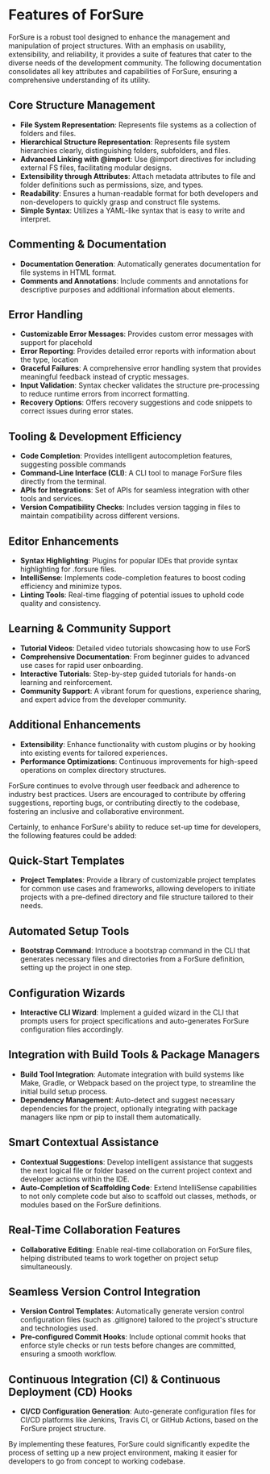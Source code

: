 # Features of ForSure

ForSure is a robust tool designed to enhance the management and manipulation of project structures. With an emphasis on usability, extensibility, and reliability, it provides a suite of features that cater to the diverse needs of the development community. The following documentation consolidates all key attributes and capabilities of ForSure, ensuring a comprehensive understanding of its utility.

## Core Structure Management

- **File System Representation**: Represents file systems as a collection of folders and files.
- **Hierarchical Structure Representation**: Represents file system hierarchies clearly, distinguishing folders, subfolders, and files.
- **Advanced Linking with @import**: Use @import directives for including external FS files, facilitating modular designs.
- **Extensibility through Attributes**: Attach metadata attributes to file and folder definitions such as permissions, size, and types.
- **Readability**: Ensures a human-readable format for both developers and non-developers to quickly grasp and construct file systems.
- **Simple Syntax**: Utilizes a YAML-like syntax that is easy to write and interpret.

## Commenting & Documentation

- **Documentation Generation**: Automatically generates documentation for file systems in HTML format.
- **Comments and Annotations**: Include comments and annotations for descriptive purposes and additional information about elements.

## Error Handling

- **Customizable Error Messages**: Provides custom error messages with support for placehold
- **Error Reporting**: Provides detailed error reports with information about the type, location
- **Graceful Failures**: A comprehensive error handling system that provides meaningful feedback instead of cryptic messages.
- **Input Validation**: Syntax checker validates the structure pre-processing to reduce runtime errors from incorrect formatting.
- **Recovery Options**: Offers recovery suggestions and code snippets to correct issues during error states.

## Tooling & Development Efficiency

- **Code Completion**: Provides intelligent autocompletion features, suggesting possible commands
- **Command-Line Interface (CLI)**: A CLI tool to manage ForSure files directly from the terminal.
- **APIs for Integrations**: Set of APIs for seamless integration with other tools and services.
- **Version Compatibility Checks**: Includes version tagging in files to maintain compatibility across different versions.

## Editor Enhancements

- **Syntax Highlighting**: Plugins for popular IDEs that provide syntax highlighting for .forsure files.
- **IntelliSense**: Implements code-completion features to boost coding efficiency and minimize typos.
- **Linting Tools**: Real-time flagging of potential issues to uphold code quality and consistency.

## Learning & Community Support

- **Tutorial Videos**: Detailed video tutorials showcasing how to use ForS
- **Comprehensive Documentation**: From beginner guides to advanced use cases for rapid user onboarding.
- **Interactive Tutorials**: Step-by-step guided tutorials for hands-on learning and reinforcement.
- **Community Support**: A vibrant forum for questions, experience sharing, and expert advice from the developer community.

## Additional Enhancements

- **Extensibility**: Enhance functionality with custom plugins or by hooking into existing events for tailored experiences.
- **Performance Optimizations**: Continuous improvements for high-speed operations on complex directory structures.

ForSure continues to evolve through user feedback and adherence to industry best practices. Users are encouraged to contribute by offering suggestions, reporting bugs, or contributing directly to the codebase, fostering an inclusive and collaborative environment.

Certainly, to enhance ForSure's ability to reduce set-up time for developers, the following features could be added:

## Quick-Start Templates

- **Project Templates**: Provide a library of customizable project templates for common use cases and frameworks, allowing developers to initiate projects with a pre-defined directory and file structure tailored to their needs.

## Automated Setup Tools

- **Bootstrap Command**: Introduce a bootstrap command in the CLI that generates necessary files and directories from a ForSure definition, setting up the project in one step.
  
## Configuration Wizards

- **Interactive CLI Wizard**: Implement a guided wizard in the CLI that prompts users for project specifications and auto-generates ForSure configuration files accordingly.
  
## Integration with Build Tools & Package Managers

- **Build Tool Integration**: Automate integration with build systems like Make, Gradle, or Webpack based on the project type, to streamline the initial build setup process.
- **Dependency Management**: Auto-detect and suggest necessary dependencies for the project, optionally integrating with package managers like npm or pip to install them automatically.

## Smart Contextual Assistance

- **Contextual Suggestions**: Develop intelligent assistance that suggests the next logical file or folder based on the current project context and developer actions within the IDE.
- **Auto-Completion of Scaffolding Code**: Extend IntelliSense capabilities to not only complete code but also to scaffold out classes, methods, or modules based on the ForSure definitions.

## Real-Time Collaboration Features

- **Collaborative Editing**: Enable real-time collaboration on ForSure files, helping distributed teams to work together on project setup simultaneously.
  
## Seamless Version Control Integration

- **Version Control Templates**: Automatically generate version control configuration files (such as .gitignore) tailored to the project's structure and technologies used.
- **Pre-configured Commit Hooks**: Include optional commit hooks that enforce style checks or run tests before changes are committed, ensuring a smooth workflow.

## Continuous Integration (CI) & Continuous Deployment (CD) Hooks

- **CI/CD Configuration Generation**: Auto-generate configuration files for CI/CD platforms like Jenkins, Travis CI, or GitHub Actions, based on the ForSure project structure.

By implementing these features, ForSure could significantly expedite the process of setting up a new project environment, making it easier for developers to go from concept to working codebase.

